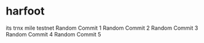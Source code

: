 # harfoot
its trnx mile testnet
Random Commit 1
Random Commit 2
Random Commit 3
Random Commit 4
Random Commit 5
